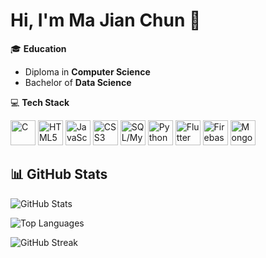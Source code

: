 # Hi, I'm Ma Jian Chun 👋

🎓 **Education**  
- Diploma in **Computer Science**  
- Bachelor of **Data Science**

💻 **Tech Stack**  
<p align="left">
  <img src="https://cdn.jsdelivr.net/gh/devicons/devicon/icons/c/c-original.svg" alt="C" width="40" height="40"/>
  <img src="https://cdn.jsdelivr.net/gh/devicons/devicon/icons/html5/html5-original.svg" alt="HTML5" width="40" height="40"/>
  <img src="https://cdn.jsdelivr.net/gh/devicons/devicon/icons/javascript/javascript-original.svg" alt="JavaScript" width="40" height="40"/>
  <img src="https://cdn.jsdelivr.net/gh/devicons/devicon/icons/css3/css3-original.svg" alt="CSS3" width="40" height="40"/>
  <img src="https://cdn.jsdelivr.net/gh/devicons/devicon/icons/mysql/mysql-original.svg" alt="SQL/MySQL" width="40" height="40"/>
  <img src="https://cdn.jsdelivr.net/gh/devicons/devicon/icons/python/python-original.svg" alt="Python" width="40" height="40"/>
  <img src="https://cdn.jsdelivr.net/gh/devicons/devicon/icons/flutter/flutter-original.svg" alt="Flutter" width="40" height="40"/>
  <img src="https://cdn.jsdelivr.net/gh/devicons/devicon/icons/firebase/firebase-plain.svg" alt="Firebase" width="40" height="40"/>
  <img src="https://cdn.jsdelivr.net/gh/devicons/devicon/icons/mongodb/mongodb-original.svg" alt="MongoDB" width="40" height="40"/>
</p>


## 📊 GitHub Stats
![GitHub Stats](https://github-readme-stats.vercel.app/api?username=JianChunMa&show_icons=true&theme=tokyonight&count_private=true)

![Top Languages](https://github-readme-stats.vercel.app/api/top-langs/?username=JianChunMa&layout=compact&theme=tokyonight)

![GitHub Streak](https://streak-stats.demolab.com/?user=JianChunMa&theme=tokyonight)
